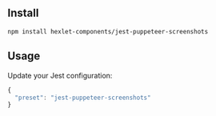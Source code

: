 ## Install

```
npm install hexlet-components/jest-puppeteer-screenshots
```

## Usage

Update your Jest configuration:

```js
{
  "preset": "jest-puppeteer-screenshots"
}
```
